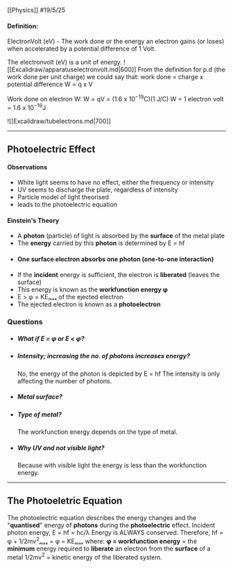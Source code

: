 [[Physics]]
#19/5/25 
#### Definition:
ElectronVolt (eV) - The work done or the energy an electron gains (or loses) when accelerated by a potential difference of 1 Volt.

The electronvolt (eV) is a unit of energy.
![[Excalidraw/apparatuselectronvolt.md|600]]
From the definition for p.d (the work done per unit charge) we could say that:
work done = charge x potential difference
W = q x V

Work done on electron W:
	W = qV = (1.6 x 10$^{-19}$C)(1 J/C)
	W = 1 electron volt = 1.6 x 10$^{-19}$J

![[Excalidraw/tubelectrons.md|700]]

---

## Photoelectric Effect
#### Observations
- White light seems to have no effect, either the frequency or intensity
- UV seems to discharge the plate, regardless of intensity
- Particle model of light theorised
- leads to the photoelectric equation
#### Einstein's Theory
- A **photon** (particle) of light is absorbed by the **surface** of the metal plate
- The **energy** carried by this **photon** is determined by E = hf
- #### **One surface electron absorbs one photon (one-to-one interaction)**
- If the **incident** energy is sufficient, the electron is **liberated** (leaves the surface)
- This energy is known as the **workfunction energy φ**
- E > φ = KEₘₐₓ of the ejected electron
- The ejected electron is known as a **photoelectron**
### Questions
- ##### What if E = φ or E < φ? 
	
- ##### Intensity; increasing the no. of photons increases energy?
	No, the energy of the photon is depicted by E = hf
	The intensity is only affecting the number of photons.
- ##### Metal surface?
- ##### Type of metal?
	The workfunction energy depends on the type of metal.
- ##### Why UV and not visible light?
	Because with visible light the energy is less than the workfunction energy.

---
## The Photoeletric Equation
The photoelectric equation describes the energy changes and the "**quantised**" energy of **photons** during the **photoelectric** effect.
Incident photon energy, E = hf = hc/λ
Energy is ALWAYS conserved.
Therefore, hf = φ + 1/2mv$^2$ₘₐₓ = φ = KEₘₐₓ
where:
	**φ = workfunction energy** = the **minimum** energy required to **liberate** an electron from the **surface** of a metal
	1/2mv$^2$ = kinetic energy of the liberated system.